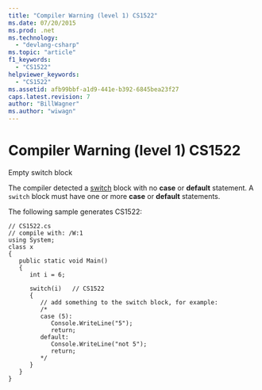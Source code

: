 ```yaml
---
title: "Compiler Warning (level 1) CS1522"
ms.date: 07/20/2015
ms.prod: .net
ms.technology: 
  - "devlang-csharp"
ms.topic: "article"
f1_keywords: 
  - "CS1522"
helpviewer_keywords: 
  - "CS1522"
ms.assetid: afb99bbf-a1d9-441e-b392-6845bea23f27
caps.latest.revision: 7
author: "BillWagner"
ms.author: "wiwagn"
---
```

# Compiler Warning (level 1) CS1522
Empty switch block  
  
 The compiler detected a [switch](../../csharp/language-reference/keywords/switch.md) block with no **case** or **default** statement. A `switch` block must have one or more **case** or **default** statements.  
  
 The following sample generates CS1522:  
  
```  
// CS1522.cs  
// compile with: /W:1  
using System;  
class x  
{  
   public static void Main()  
   {  
      int i = 6;  
  
      switch(i)   // CS1522  
      {  
         // add something to the switch block, for example:  
         /*  
         case (5):  
            Console.WriteLine("5");  
            return;  
         default:  
            Console.WriteLine("not 5");  
            return;  
         */  
      }  
   }  
}  
```
